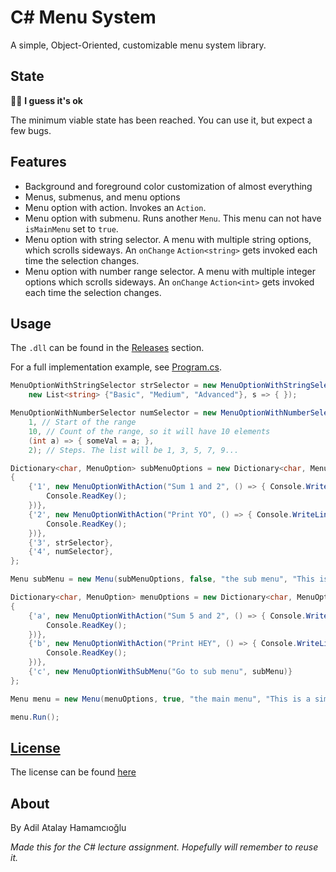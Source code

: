 # C# Menu System

A simple, Object-Oriented, customizable menu system library.

## State

🤷‍♂ **I guess it's ok**

The minimum viable state has been reached. You can use it, but expect a few bugs.

## Features

- Background and foreground color customization of almost everything
- Menus, submenus, and menu options
- Menu option with action. Invokes an `Action`.
- Menu option with submenu. Runs another `Menu`. This menu can not have `isMainMenu` set to `true`.
- Menu option with string selector. A menu with multiple string options, which scrolls sideways. An `onChange` `Action<string>` gets invoked each time the selection changes.
- Menu option with number range selector. A menu with multiple integer options which scrolls sideways. An `onChange` `Action<int>` gets invoked each time the selection changes.

## Usage

The `.dll` can be found in the [Releases](https://github.com/recoskyler/csharp-menu-system/releases) section.

For a full implementation example, see [Program.cs](./menu-system/Program.cs).

```csharp
MenuOptionWithStringSelector strSelector = new MenuOptionWithStringSelector("Some multi option",
    new List<string> {"Basic", "Medium", "Advanced"}, s => { });

MenuOptionWithNumberSelector numSelector = new MenuOptionWithNumberSelector("Some multi num option",
    1, // Start of the range
    10, // Count of the range, so it will have 10 elements
    (int a) => { someVal = a; },
    2); // Steps. The list will be 1, 3, 5, 7, 9...

Dictionary<char, MenuOption> subMenuOptions = new Dictionary<char, MenuOption>()
{
    {'1', new MenuOptionWithAction("Sum 1 and 2", () => { Console.WriteLine(Sum(1, 2));
        Console.ReadKey();
    })},
    {'2', new MenuOptionWithAction("Print YO", () => { Console.WriteLine("YO");
        Console.ReadKey();
    })},
    {'3', strSelector},
    {'4', numSelector},
};

Menu subMenu = new Menu(subMenuOptions, false, "the sub menu", "This is a sub menu");

Dictionary<char, MenuOption> menuOptions = new Dictionary<char, MenuOption>()
{
    {'a', new MenuOptionWithAction("Sum 5 and 2", () => { Console.WriteLine(Sum(5, 2));
        Console.ReadKey();
    })},
    {'b', new MenuOptionWithAction("Print HEY", () => { Console.WriteLine("HEY");
        Console.ReadKey();
    })},
    {'c', new MenuOptionWithSubMenu("Go to sub menu", subMenu)}
};

Menu menu = new Menu(menuOptions, true, "the main menu", "This is a simple menu system", true);

menu.Run();
```

## [License](./LICENSE)

The license can be found [here](./LICENSE)

## About

By Adil Atalay Hamamcıoğlu

_Made this for the C# lecture assignment. Hopefully will remember to reuse it._
